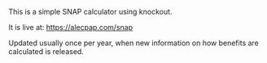 This is a simple SNAP calculator using knockout.

It is live at: https://alecpap.com/snap

Updated usually once per year, when new information on how benefits are calculated is released.